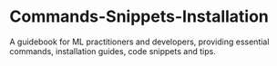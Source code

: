 # Commands-Snippets-Installation
 A guidebook for ML practitioners and developers, providing essential commands, installation guides, code snippets and tips.
